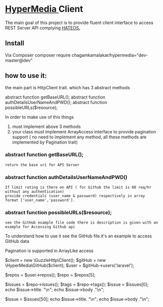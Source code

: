 # <a href="http://apievangelist.com/2014/01/07/what-is-a-hypermedia-api" target="_blank">HyperMedia </a> Client

The main goal of this project is to provide fluent client interface to access REST Server API complying <a href="https://en.wikipedia.org/wiki/HATEOAS" target="_blank"> HATEOS.</a>

## Install

Via Composer
    composer require chagamkamalakar/hypermedia="dev-master@dev"

## how to use it:

the main part is HttpClient trait. which has 3 abstract methods

abstract function getBaseURL();
abstract function authDetailsUserNameAndPWD();
abstract function possibleURLs($resource);

In order to make use of this things
 1) must implement above 3 methods
 2) your class must implement ArrayAccess interface to provide pagination support ( no need to implement any method,
 all these methods are implemented by Pagination trait)

### abstract function getBaseURL();
    return the base uri for API Server
### abstract function authDetailsUserNameAndPWD()
    If limit rating is there on API ( for Github the limit is 60 req/hr without any authentication)
    provide credentials (user_name & password) respectively in array format ['user_name','password'].

### abstract function possibleURLs($resource);
    see the GitHub example file code there is description is given with an example for Accessing Github api


To understand how to use it see the GitHub file.it's an example to access GitHub data

Pagination is supported in ArrayLike access

$client = new \GuzzleHttp\Client();
$gitHub = new \HyperMedia\GitHub($client);
$user = $gitHub->users('laravel');

$repos = $user->repos();
$repo = $repos[5];


$issues = $repo->issues();
$tags = $repo->tags();
$issue = $issues[0];
echo $issue->title. "\n";
echo $issue->body ."\n";

$issue = $issues[50];
echo $issue->title. "\n";
echo $issue->body ."\n";









